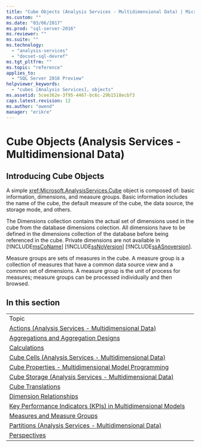 ```yaml
---
title: "Cube Objects (Analysis Services - Multidimensional Data) | Microsoft Docs"
ms.custom: ""
ms.date: "03/06/2017"
ms.prod: "sql-server-2016"
ms.reviewer: ""
ms.suite: ""
ms.technology: 
  - "analysis-services"
  - "docset-sql-devref"
ms.tgt_pltfrm: ""
ms.topic: "reference"
applies_to: 
  - "SQL Server 2016 Preview"
helpviewer_keywords: 
  - "cubes [Analysis Services], objects"
ms.assetid: 5cee362e-3f95-4467-bc6c-29b1518ecbf3
caps.latest.revision: 12
ms.author: "owend"
manager: "erikre"
---
```

# Cube Objects (Analysis Services - Multidimensional Data)
    
## Introducing Cube Objects  
 A simple <xref:Microsoft.AnalysisServices.Cube> object is composed of: basic information, dimensions, and measure groups. Basic information includes the name of the cube, the default measure of the cube, the data source, the storage mode, and others.  
  
 The Dimensions collection contains the actual set of dimensions used in the cube from the database dimensions colection. All dimensions have to be defined in the dimensions collection of the database before being referenced in the cube. Private dimensions are not available in [!INCLUDE[msCoName](../../advanced-analytics/r-services/tutorials/includes/msconame-md.md)] [!INCLUDE[ssNoVersion](../../advanced-analytics/r-services/includes/ssnoversion-md.md)] [!INCLUDE[ssASnoversion](../../analysis-services/includes/ssasnoversion-md.md)].  
  
 Measure groups are sets of measures in the cube. A measure group is a collection of measures that have a common data source view and a common set of dimensions. A measure group is the unit of process for measures; measure groups can be processed individually and then browsed.  
  
## In this section  
  
|||  
|-|-|  
|Topic||  
|[Actions &#40;Analysis Services - Multidimensional Data&#41;](../../analysis-services/multidimensional-models/actions-analysis-services-multidimensional-data.md)||  
|[Aggregations and Aggregation Designs](../../analysis-services/multidimensional-models-olap-logical-cube-objects/aggregations-and-aggregation-designs.md)||  
|[Calculations](../../analysis-services/multidimensional-models-olap-logical-cube-objects/calculations.md)||  
|[Cube Cells &#40;Analysis Services - Multidimensional Data&#41;](../../analysis-services/multidimensional-models-olap-logical-cube-objects/cube-cells-analysis-services-multidimensional-data.md)||  
|[Cube Properties - Multidimensional Model Programming](../../analysis-services/multidimensional-models-olap-logical-cube-objects/cube-properties-multidimensional-model-programming.md)||  
|[Cube Storage &#40;Analysis Services - Multidimensional Data&#41;](../../analysis-services/multidimensional-models-olap-logical-cube-objects/cube-storage-analysis-services-multidimensional-data.md)||  
|[Cube Translations](../../analysis-services/multidimensional-models-olap-logical-cube-objects/cube-translations.md)||  
|[Dimension Relationships](../../analysis-services/multidimensional-models-olap-logical-cube-objects/dimension-relationships.md)||  
|[Key Performance Indicators &#40;KPIs&#41; in Multidimensional Models](../../analysis-services/multidimensional-models/key-performance-indicators-kpis-in-multidimensional-models.md)||  
|[Measures and Measure Groups](../../analysis-services/multidimensional-models/measures-and-measure-groups.md)||  
|[Partitions &#40;Analysis Services - Multidimensional Data&#41;](../../analysis-services/multidimensional-models-olap-logical-cube-objects/partitions-analysis-services-multidimensional-data.md)||  
|[Perspectives](../../analysis-services/multidimensional-models-olap-logical-cube-objects/perspectives.md)||  
  
  